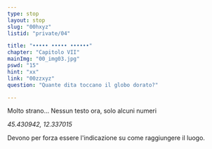 ```yaml
---
type: stop
layout: stop
slug: "00hxyz"
listid: "private/04"

title: "••••• ••••• ••••••"
chapter: "Capitolo VII"
mainImg: "00_img03.jpg"
pswd: "15"
hint: "xx"
link: "00zzxyz"
question: "Quante dita toccano il globo dorato?"

---
```

Molto strano...
Nessun testo ora, solo alcuni numeri


*45.430942, 12.337015*


Devono per forza essere l'indicazione su come raggiungere il luogo.
